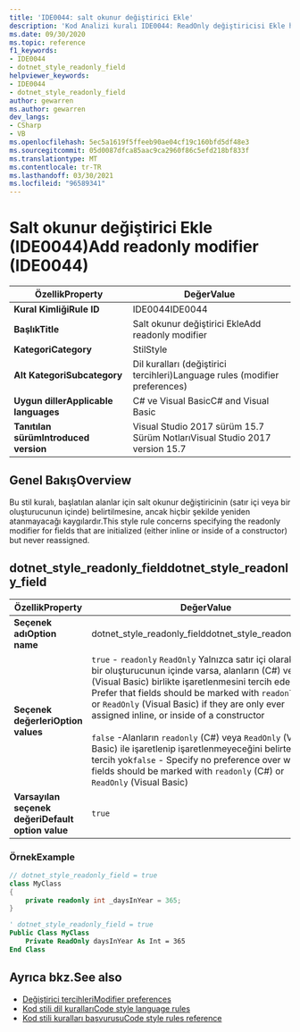 ```yaml
---
title: 'IDE0044: salt okunur değiştirici Ekle'
description: 'Kod Analizi kuralı IDE0044: ReadOnly değiştiricisi Ekle hakkında bilgi edinin'
ms.date: 09/30/2020
ms.topic: reference
f1_keywords:
- IDE0044
- dotnet_style_readonly_field
helpviewer_keywords:
- IDE0044
- dotnet_style_readonly_field
author: gewarren
ms.author: gewarren
dev_langs:
- CSharp
- VB
ms.openlocfilehash: 5ec5a1619f5ffeeb90ae04cf19c160bfd5df48e3
ms.sourcegitcommit: 05d0087dfca85aac9ca2960f86c5efd218bf833f
ms.translationtype: MT
ms.contentlocale: tr-TR
ms.lasthandoff: 03/30/2021
ms.locfileid: "96589341"
---
```

# <a name="add-readonly-modifier-ide0044"></a><span data-ttu-id="d6cf8-103">Salt okunur değiştirici Ekle (IDE0044)</span><span class="sxs-lookup"><span data-stu-id="d6cf8-103">Add readonly modifier (IDE0044)</span></span>

|<span data-ttu-id="d6cf8-104">Özellik</span><span class="sxs-lookup"><span data-stu-id="d6cf8-104">Property</span></span>|<span data-ttu-id="d6cf8-105">Değer</span><span class="sxs-lookup"><span data-stu-id="d6cf8-105">Value</span></span>|
|-|-|
| <span data-ttu-id="d6cf8-106">**Kural Kimliği**</span><span class="sxs-lookup"><span data-stu-id="d6cf8-106">**Rule ID**</span></span> | <span data-ttu-id="d6cf8-107">IDE0044</span><span class="sxs-lookup"><span data-stu-id="d6cf8-107">IDE0044</span></span> |
| <span data-ttu-id="d6cf8-108">**Başlık**</span><span class="sxs-lookup"><span data-stu-id="d6cf8-108">**Title**</span></span> | <span data-ttu-id="d6cf8-109">Salt okunur değiştirici Ekle</span><span class="sxs-lookup"><span data-stu-id="d6cf8-109">Add readonly modifier</span></span> |
| <span data-ttu-id="d6cf8-110">**Kategori**</span><span class="sxs-lookup"><span data-stu-id="d6cf8-110">**Category**</span></span> | <span data-ttu-id="d6cf8-111">Stil</span><span class="sxs-lookup"><span data-stu-id="d6cf8-111">Style</span></span> |
| <span data-ttu-id="d6cf8-112">**Alt Kategori**</span><span class="sxs-lookup"><span data-stu-id="d6cf8-112">**Subcategory**</span></span> | <span data-ttu-id="d6cf8-113">Dil kuralları (değiştirici tercihleri)</span><span class="sxs-lookup"><span data-stu-id="d6cf8-113">Language rules (modifier preferences)</span></span> |
| <span data-ttu-id="d6cf8-114">**Uygun diller**</span><span class="sxs-lookup"><span data-stu-id="d6cf8-114">**Applicable languages**</span></span> | <span data-ttu-id="d6cf8-115">C# ve Visual Basic</span><span class="sxs-lookup"><span data-stu-id="d6cf8-115">C# and Visual Basic</span></span> |
| <span data-ttu-id="d6cf8-116">**Tanıtılan sürüm**</span><span class="sxs-lookup"><span data-stu-id="d6cf8-116">**Introduced version**</span></span> | <span data-ttu-id="d6cf8-117">Visual Studio 2017 sürüm 15.7 Sürüm Notları</span><span class="sxs-lookup"><span data-stu-id="d6cf8-117">Visual Studio 2017 version 15.7</span></span> |

## <a name="overview"></a><span data-ttu-id="d6cf8-118">Genel Bakış</span><span class="sxs-lookup"><span data-stu-id="d6cf8-118">Overview</span></span>

<span data-ttu-id="d6cf8-119">Bu stil kuralı, başlatılan alanlar için salt okunur değiştiricinin (satır içi veya bir oluşturucunun içinde) belirtilmesine, ancak hiçbir şekilde yeniden atanmayacağı kaygılardır.</span><span class="sxs-lookup"><span data-stu-id="d6cf8-119">This style rule concerns specifying the readonly modifier for fields that are initialized (either inline or inside of a constructor) but never reassigned.</span></span>

## <a name="dotnet_style_readonly_field"></a><span data-ttu-id="d6cf8-120">dotnet_style_readonly_field</span><span class="sxs-lookup"><span data-stu-id="d6cf8-120">dotnet_style_readonly_field</span></span>

|<span data-ttu-id="d6cf8-121">Özellik</span><span class="sxs-lookup"><span data-stu-id="d6cf8-121">Property</span></span>|<span data-ttu-id="d6cf8-122">Değer</span><span class="sxs-lookup"><span data-stu-id="d6cf8-122">Value</span></span>|
|-|-|
| <span data-ttu-id="d6cf8-123">**Seçenek adı**</span><span class="sxs-lookup"><span data-stu-id="d6cf8-123">**Option name**</span></span> | <span data-ttu-id="d6cf8-124">dotnet_style_readonly_field</span><span class="sxs-lookup"><span data-stu-id="d6cf8-124">dotnet_style_readonly_field</span></span> |
| <span data-ttu-id="d6cf8-125">**Seçenek değerleri**</span><span class="sxs-lookup"><span data-stu-id="d6cf8-125">**Option values**</span></span> | <span data-ttu-id="d6cf8-126">`true` - `readonly` `ReadOnly` Yalnızca satır içi olarak veya bir oluşturucunun içinde varsa, alanların (C#) veya (Visual Basic) birlikte işaretlenmesini tercih eder</span><span class="sxs-lookup"><span data-stu-id="d6cf8-126">`true` - Prefer that fields should be marked with `readonly` (C#) or `ReadOnly` (Visual Basic) if they are only ever assigned inline, or inside of a constructor</span></span><br /><br /><span data-ttu-id="d6cf8-127">`false` -Alanların `readonly` (C#) veya `ReadOnly` (Visual Basic) ile işaretlenip işaretlenmeyeceğini belirten bir tercih yok</span><span class="sxs-lookup"><span data-stu-id="d6cf8-127">`false` - Specify no preference over whether fields should be marked with `readonly` (C#) or `ReadOnly` (Visual Basic)</span></span> |
| <span data-ttu-id="d6cf8-128">**Varsayılan seçenek değeri**</span><span class="sxs-lookup"><span data-stu-id="d6cf8-128">**Default option value**</span></span> | `true` |

### <a name="example"></a><span data-ttu-id="d6cf8-129">Örnek</span><span class="sxs-lookup"><span data-stu-id="d6cf8-129">Example</span></span>

```csharp
// dotnet_style_readonly_field = true
class MyClass
{
    private readonly int _daysInYear = 365;
}
```

```vb
' dotnet_style_readonly_field = true
Public Class MyClass
    Private ReadOnly daysInYear As Int = 365
End Class
```

## <a name="see-also"></a><span data-ttu-id="d6cf8-130">Ayrıca bkz.</span><span class="sxs-lookup"><span data-stu-id="d6cf8-130">See also</span></span>

- [<span data-ttu-id="d6cf8-131">Değiştirici tercihleri</span><span class="sxs-lookup"><span data-stu-id="d6cf8-131">Modifier preferences</span></span>](modifier-preferences.md)
- [<span data-ttu-id="d6cf8-132">Kod stili dil kuralları</span><span class="sxs-lookup"><span data-stu-id="d6cf8-132">Code style language rules</span></span>](language-rules.md)
- [<span data-ttu-id="d6cf8-133">Kod stili kuralları başvurusu</span><span class="sxs-lookup"><span data-stu-id="d6cf8-133">Code style rules reference</span></span>](index.md)

